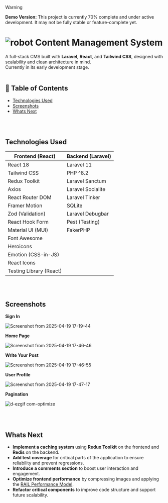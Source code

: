> [!WARNING]
> **Demo Version:** This project is currently 70% complete and under active development.
> It may not be fully stable or feature-complete yet. <br>

# ![robot](https://github.com/user-attachments/assets/9b32a962-6b4d-4b90-bfc5-0a004ee0e04f) Content Management System

A full-stack CMS built with **Laravel**, **React**, and **Tailwind CSS**, designed with scalability and clean architecture in mind.  
Currently in its early development stage.<br><br>

## 📘 Table of Contents

- [Technologies Used](#technologies-used)
- [Screenshots](#screenshots)
- [Whats Next](#whats-next)



<br><br>

## Technologies Used

| **Frontend (React)**        | **Backend (Laravel)**     |
|----------------------------|---------------------------|
| React 18                   | Laravel 11                |
| Tailwind CSS               | PHP ^8.2                  |
| Redux Toolkit              | Laravel Sanctum           |
| Axios                      | Laravel Socialite         |
| React Router DOM           | Laravel Tinker            |
| Framer Motion              | SQLite                    |
| Zod (Validation)           | Laravel Debugbar          |
| React Hook Form            | Pest (Testing)            |
| Material UI (MUI)          | FakerPHP                  |
| Font Awesome               |                           |
| Heroicons                  |                           |
| Emotion (CSS-in-JS)        |                           |
| React Icons                |                           |
| Testing Library (React)    |                           |


<br><br>

## Screenshots

**Sign In**

![Screenshot from 2025-04-19 17-19-44](https://github.com/user-attachments/assets/399676be-b426-4d59-a144-9c5c7c7f4a62)

**Home Page**

![Screenshot from 2025-04-19 17-46-46](https://github.com/user-attachments/assets/bf5f5b62-d9e6-4f76-9129-5724df3bef83)

**Write Your Post**

![Screenshot from 2025-04-19 17-46-55](https://github.com/user-attachments/assets/65668ffc-970b-42d8-93c9-f5c850b07644)

**User Profile**

![Screenshot from 2025-04-19 17-47-17](https://github.com/user-attachments/assets/d04e6ff2-fb3d-4427-b4b2-7c9415179383)

**Pagination**

![d-ezgif com-optimize](https://github.com/user-attachments/assets/72017e00-fdcb-4101-b382-3513c44e9424)

<br><br>

## Whats Next

- **Implement a caching system** using **Redux Toolkit** on the frontend and **Redis** on the backend.  
- **Add test coverage** for critical parts of the application to ensure reliability and prevent regressions.  
- **Introduce a comments section** to boost user interaction and engagement.  
- **Optimize frontend performance** by compressing images and applying the [RAIL Performance Model](https://web.dev/articles/rail).  
- **Refactor critical components** to improve code structure and support future scalability.
